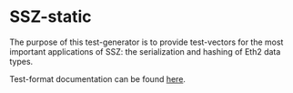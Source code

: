 # SSZ-static

The purpose of this test-generator is to provide test-vectors for the most important applications of SSZ:
 the serialization and hashing of Eth2 data types.

Test-format documentation can be found [here](../../specs/test_formats/ssz_static/README.md).
